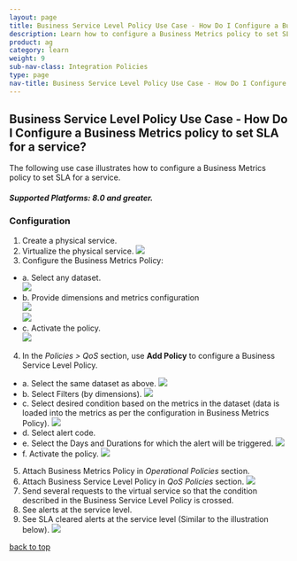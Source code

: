 ```yaml
---
layout: page
title: Business Service Level Policy Use Case - How Do I Configure a Business Metrics policy to set SLA for a service?
description: Learn how to configure a Business Metrics policy to set SLA for a service.   
product: ag
category: learn
weight:	9
sub-nav-class: Integration Policies
type: page
nav-title: Business Service Level Policy Use Case - How Do I Configure a Business Metrics policy to set SLA for a service?
---
```


## Business Service Level Policy Use Case - How Do I Configure a Business Metrics policy to set SLA for a service?

The following use case illustrates how to configure a Business Metrics policy to set SLA for a service.

<h5 class="stamp">Supported Platforms: 8.0 and greater.</h5>

<div id="toc-marker"></div>

### Configuration

1. Create a physical service.
2. Virtualize the physical service.
![](images/bus_service_level_polic_usecase1a.jpg)
3. Configure the Business Metrics Policy:  
 * a. Select any dataset.  
 ![](images/bus_service_level_polic_usecase1b.jpg)
 * b. Provide dimensions and metrics configuration  
 ![](images/bus_service_level_polic_usecase1c.jpg)  
 ![](images/bus_service_level_polic_usecase1d.jpg)
 * c. Activate the policy.  
  ![](images/bus_service_level_polic_usecase1e.jpg)
4. In the *Policies > QoS* section, use **Add Policy** to configure a Business Service Level Policy.
  * a. Select the same dataset as above.
![](images/bus_service_level_polic_usecase1f.jpg)
  * b. Select Filters (by dimensions).
![](images/bus_service_level_polic_usecase1g.jpg)
  * c. Select desired condition based on the metrics in the dataset (data is loaded into the metrics as per the configuration in Business Metrics Policy).
![](images/bus_service_level_polic_usecase1h.jpg)
  * d. Select alert code.
  * e. Select the Days and Durations for which the alert will be triggered.
![](images/bus_service_level_polic_usecase1i.jpg)
  * f. Activate the policy.
![](images/bus_service_level_polic_usecase1j.jpg)
5. Attach Business Metrics Policy in *Operational Policies* section.
6. Attach Business Service Level Policy in *QoS Policies* section.
![](images/bus_service_level_polic_usecase1k.jpg)
7. Send several requests to the virtual service so that the condition described in the Business Service Level Policy is crossed.
8. See alerts at the service level.
9. See SLA cleared alerts at the service level (Similar to the illustration below).
![](images/bus_service_level_polic_usecase1l.jpg)<a href="#top">back to top</a>